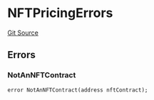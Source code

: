 # NFTPricingErrors
[Git Source](https://github.com/thrackle-io/tron/blob/8134a3beedf036c43fc49cdc1818732eb057f270/src/common/IErrors.sol)


## Errors
### NotAnNFTContract

```solidity
error NotAnNFTContract(address nftContract);
```

